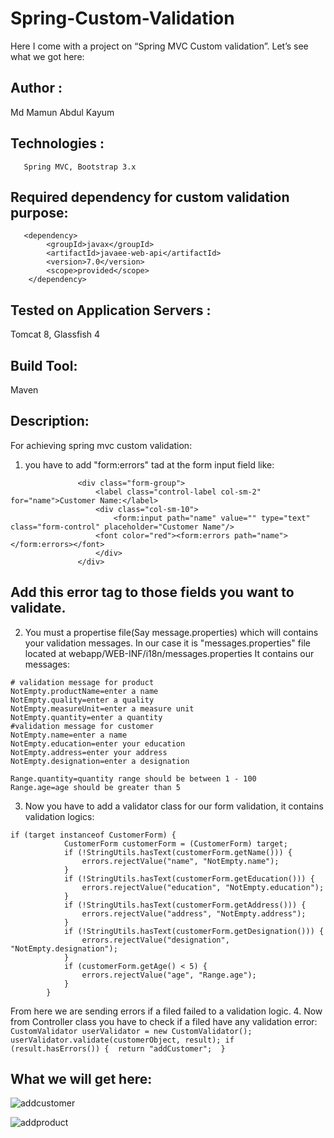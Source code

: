 # Spring-Custom-Validation
Here I come with a project on “Spring MVC Custom validation”. Let’s see what we got here:

## Author :
Md Mamun Abdul Kayum

## Technologies :
       Spring MVC, Bootstrap 3.x

## Required dependency for custom validation purpose:

       <dependency>
            <groupId>javax</groupId>
            <artifactId>javaee-web-api</artifactId>
            <version>7.0</version>
            <scope>provided</scope>
        </dependency>

## Tested on Application Servers :
Tomcat 8, Glassfish 4

## Build Tool:
Maven

## Description:
 For achieving spring mvc custom validation:
 1. you have to add "form:errors" tad at the form input field like:
 ```
                <div class="form-group">
                    <label class="control-label col-sm-2" for="name">Customer Name:</label>
                    <div class="col-sm-10">
                        <form:input path="name" value="" type="text" class="form-control" placeholder="Customer Name"/>
                    <font color="red"><form:errors path="name"></form:errors></font>
                    </div>
                </div>
 ```             
## Add this error tag to those fields you want to validate.
 
 2. You must a propertise file(Say message.properties) which will contains your validation messages. In our case it is "messages.properties" file located at webapp/WEB-INF/i18n/messages.properties
 It contains our messages:

 ``` 
# validation message for product 
NotEmpty.productName=enter a name
NotEmpty.quality=enter a quality
NotEmpty.measureUnit=enter a measure unit
NotEmpty.quantity=enter a quantity
#validation message for customer
NotEmpty.name=enter a name
NotEmpty.education=enter your education
NotEmpty.address=enter your address
NotEmpty.designation=enter a designation

Range.quantity=quantity range should be between 1 - 100
Range.age=age should be greater than 5
 ``` 
3. Now you have to add a validator class for our form validation, it contains validation logics:
```
if (target instanceof CustomerForm) {
            CustomerForm customerForm = (CustomerForm) target;
            if (!StringUtils.hasText(customerForm.getName())) {
                errors.rejectValue("name", "NotEmpty.name");
            }
            if (!StringUtils.hasText(customerForm.getEducation())) {
                errors.rejectValue("education", "NotEmpty.education");
            }
            if (!StringUtils.hasText(customerForm.getAddress())) {
                errors.rejectValue("address", "NotEmpty.address");
            }
            if (!StringUtils.hasText(customerForm.getDesignation())) {
                errors.rejectValue("designation", "NotEmpty.designation");
            }
            if (customerForm.getAge() < 5) {
                errors.rejectValue("age", "Range.age");
            }
        }
 ```
From here we are sending errors if a filed failed to a validation logic.
4.  Now from Controller class you have to check if a filed have any validation error:<br>
    ```
    CustomValidator userValidator = new CustomValidator();
    userValidator.validate(customerObject, result);
    if (result.hasErrors()) { 
    return "addCustomer"; 
    }
    ```
    <br>

## What we will get here:
![addcustomer](https://user-images.githubusercontent.com/19667452/37484058-ac4af392-28b1-11e8-90ae-25f769082728.PNG)

![addproduct](https://user-images.githubusercontent.com/19667452/37484147-e1879402-28b1-11e8-883e-28f95615dadf.PNG)

